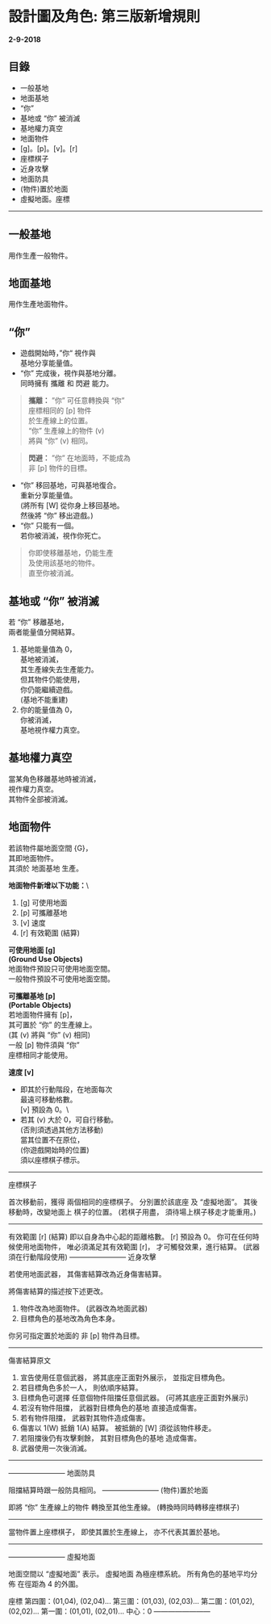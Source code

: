 # 設計圖及角色: 第三版新增規則
**2-9-2018**

## 目錄
 - 一般基地
 - 地面基地
 - “你” 
 - 基地或 “你” 被消滅
 - 基地權力真空
 - 地面物件
 - [g]。[p]。[v]。[r]
 - 座標棋子
 - 近身攻擊
 - 地面防具
 - (物件)置於地面
 - 虛擬地面。座標

*** 

## 一般基地
用作生產一般物件。


## 地面基地
用作生產地面物件。


## “你” 
 - 遊戲開始時，”你“ 視作與 <br>
基地分享能量值。
 - “你” 完成後，視作與基地分離。<br>
同時擁有 攜離 和 閃避 能力。<br>

> **攜離：**
> ”你” 可任意轉換與 “你”<br>
> 座標相同的 [p] 物件<br>
> 於生產線上的位置。<br>
> “你” 生產線上的物件 (v) <br>
> 將與 “你” (v) 相同。<br>

> **閃避：**
> ”你” 在地面時，不能成為<br>
> 非 [p] 物件的目標。<br>

 - “你” 移回基地，可與基地復合。<br>
重新分享能量值。<br>
(將所有 [W] 從你身上移回基地。<br>
然後將 “你” 移出遊戲。)<br>
 - “你” 只能有一個。<br>
若你被消滅，視作你死亡。<br>

> 你即使移離基地，仍能生產<br>
> 及使用該基地的物件。<br>
> 直至你被消滅。


## 基地或 “你” 被消滅

若 “你” 移離基地，<br>
兩者能量值分開結算。

 1. 基地能量值為 0，<br>
基地被消滅，<br>
其生產線失去生產能力。<br>
但其物件仍能使用，<br>
你仍能繼續遊戲。<br>
(基地不能重建)<br>
 2. 你的能量值為 0，<br>
你被消滅，<br>
基地視作權力真空。


## 基地權力真空

當某角色移離基地時被消滅，<br>
視作權力真空。<br>
其物件全部被消滅。


## 地面物件

若該物件屬地面空間 {G}，<br>
其即地面物件。<br>
其須於 地面基地 生產。<br>

**地面物件新增以下功能：**\
 1. [g] 可使用地面
 2. [p] 可攜離基地
 3. [v] 速度
 4. [r] 有效範圍 (結算)

**可使用地面 [g]** \
**(Ground Use Objects)** \
地面物件預設只可使用地面空間。\
一般物件預設不可使用地面空間。

**可攜離基地 [p]** \
**(Portable Objects)** \
若地面物件擁有 [p]，\
其可置於 “你” 的生產線上。\
(其 (v) 將與 “你” (v) 相同)\
一般 [p] 物件須與 “你” \
座標相同才能使用。

**速度 [v]**
 - 即其於行動階段，在地面每次 \
最遠可移動格數。 \
[v] 預設為 0。\
 - 若其 (v) 大於 0，可自行移動。\
(否則須透過其他方法移動)\
當其位置不在原位，\
(你遊戲開始時的位置)\
須以座標棋子標示。

 * * * * * * * *
座標棋子

首次移動前，獲得
兩個相同的座標棋子。
分別置於該底座 及 “虛擬地面”。
其後移動時，改變地面上
棋子的位置。
(若棋子用盡，
須待場上棋子移走才能重用。)
 * * * * * * * *

有效範圍 [r] (結算)
即以自身為中心起的距離格數。
[r] 預設為 0。
你可在任何時候使用地面物件，
唯必須滿足其有效範圍 [r]，
才可觸發效果，進行結算。
(武器須在行動階段使用)
————————
近身攻擊

若使用地面武器，
其傷害結算改為近身傷害結算。

將傷害結算的描述按下述更改。
 1. 物件改為地面物件。
(武器改為地面武器)
 2. 目標角色的基地改為角色本身。

你另可指定置於地面的
非 [p] 物件為目標。

 * * * * * * * *
傷害結算原文
 1) 宣告使用任意個武器，
將其底座正面對外展示，
並指定目標角色。
 2) 若目標角色多於一人，
則依順序結算。
 3) 目標角色可選擇
任意個物件阻擋任意個武器。
(可將其底座正面對外展示)
 4) 若沒有物件阻擋，
武器對目標角色的基地
直接造成傷害。
 5) 若有物件阻擋，
武器對其物件造成傷害。
 6) 傷害以 1(W) 抵銷 1(A) 結算。
被抵銷的 [W] 須從該物件移走。
 7) 若阻擋後仍有攻擊剩餘，
其對目標角色的基地
造成傷害。
 8) 武器使用一次後消滅。
 * * * * * * * *
————————
地面防具

阻擋結算時跟一般防具相同。
————————
(物件)置於地面

即將 “你” 生產線上的物件
轉換至其他生產線。
(轉換時同時轉移座標棋子)

 * * * * * * * *
當物件置上座標棋子，
即使其置於生產線上，
亦不代表其置於基地。
 * * * * * * * *
————————
虛擬地面

地面空間以 “虛擬地面” 表示。
虛擬地面 為極座標系統。
所有角色的基地平均分佈
在徑距為 4 的外圍。


座標
第四圍：(01,04), (02,04)...
第三圍：(01,03), (02,03)...
第二圍：(01,02), (02,02)...
第一圍：(01,01), (02,01)...
中心：0
————————
